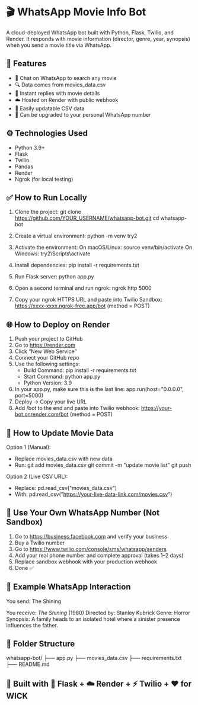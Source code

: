 # 🎬 WhatsApp Movie Info Bot

A cloud-deployed WhatsApp bot built with Python, Flask, Twilio, and Render. It responds with movie information (director, genre, year, synopsis) when you send a movie title via WhatsApp.

## 🚀 Features
- 💬 Chat on WhatsApp to search any movie
- 🔍 Data comes from movies_data.csv
- 📲 Instant replies with movie details
- ☁️ Hosted on Render with public webhook
- 🔁 Easily updatable CSV data
- 📱 Can be upgraded to your personal WhatsApp number

## ⚙️ Technologies Used
- Python 3.9+
- Flask
- Twilio
- Pandas
- Render
- Ngrok (for local testing)

## ✅ How to Run Locally
1. Clone the project:
git clone https://github.com/YOUR_USERNAME/whatsapp-bot.git
cd whatsapp-bot

2. Create a virtual environment:
python -m venv try2

3. Activate the environment:
On macOS/Linux: source venv/bin/activate
On Windows: try2\Scripts\activate

4. Install dependencies:
pip install -r requirements.txt

5. Run Flask server:
python app.py

6. Open a second terminal and run ngrok:
ngrok http 5000

7. Copy your ngrok HTTPS URL and paste into Twilio Sandbox:
https://xxxx-xxxx.ngrok-free.app/bot (method = POST)

## 🌐 How to Deploy on Render
1. Push your project to GitHub
2. Go to https://render.com
3. Click “New Web Service”
4. Connect your GitHub repo
5. Use the following settings:
   - Build Command: pip install -r requirements.txt
   - Start Command: python app.py
   - Python Version: 3.9
6. In your app.py, make sure this is the last line:
app.run(host="0.0.0.0", port=5000)
7. Deploy → Copy your live URL
8. Add /bot to the end and paste into Twilio webhook:
https://your-bot.onrender.com/bot (method = POST)

## 🔄 How to Update Movie Data

Option 1 (Manual):
- Replace movies_data.csv with new data
- Run:
git add movies_data.csv
git commit -m "update movie list"
git push

Option 2 (Live CSV URL):
- Replace:
pd.read_csv("movies_data.csv")
- With:
pd.read_csv("https://your-live-data-link.com/movies.csv")

## 📱 Use Your Own WhatsApp Number (Not Sandbox)
1. Go to https://business.facebook.com and verify your business
2. Buy a Twilio number
3. Go to https://www.twilio.com/console/sms/whatsapp/senders
4. Add your real phone number and complete approval (takes 1–2 days)
5. Replace sandbox webhook with your production webhook
6. Done ✅

## 💬 Example WhatsApp Interaction

You send:
The Shining

You receive:
*The Shining* (1980)
Directed by: Stanley Kubrick
Genre: Horror
Synopsis: A family heads to an isolated hotel where a sinister presence influences the father.

## 📁 Folder Structure

whatsapp-bot/
├── app.py
├── movies_data.csv
├── requirements.txt
├── README.md



## 🔐 Built with 💬 Flask + ☁️ Render + ⚡ Twilio + ❤️ for WICK
